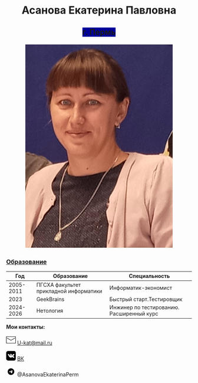  <h1 style="text-align:center;"> Асанова Екатерина Павловна </h1> 

 <h2 style="text-align:center;"> <span style="background-color:#000099"> г. Пермь  </span> 

  ![Фотография](Foto.png) 

### <u> Образование </u>

|Год |Образование|Специальность|
|-----|--------|---|
|2005-2011|ПГСХА факультет прикладной информатики|Информатик-экономист|
|2023|GeekBrains |Быстрый старт.Тестировщик|
|2024-2026|Нетология |Инжинер по тестированию. Расширенный курс|

  **Мои контакты:**

  ![Логотип Mail](icons8-%D0%BF%D0%BE%D1%87%D1%82%D0%B0-26.png) U-kat@mail.ru

 ![Логотип ВК](icons8-vk-26.png) [ВК](https://vk.com/id3618702/ "Асанова (Ушакова) Екатерина") 

 ![Логотип  Телеграмм](icons8-%D1%82%D0%B5%D0%BB%D0%B5%D0%B3%D1%80%D0%B0%D0%BC-26.png) @AsanovaEkaterinaPerm


 
 


